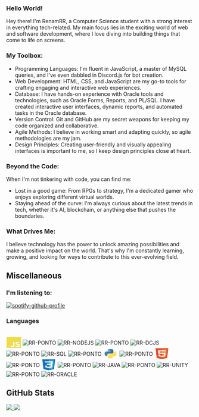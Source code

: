 ### Hello World!

Hey there! I'm RenamRR, a Computer Science student with a strong interest in everything tech-related. My main focus lies in the exciting world of web and software development, where I love diving into building things that come to life on screens.

### My Toolbox:

* Programming Languages: I'm fluent in JavaScript, a master of MySQL queries, and I've even dabbled in Discord.js for bot creation.
* Web Development: HTML, CSS, and JavaScript are my go-to tools for crafting engaging and interactive web experiences.
* Database: I have hands-on experience with Oracle tools and technologies, such as Oracle Forms, Reports, and PL/SQL. I have created interactive user interfaces, dynamic reports, and automated tasks in the Oracle database.
* Version Control: Git and GitHub are my secret weapons for keeping my code organized and collaborative.
* Agile Methods: I believe in working smart and adapting quickly, so agile methodologies are my jam.
* Design Principles: Creating user-friendly and visually appealing interfaces is important to me, so I keep design principles close at heart.
  
### Beyond the Code:

When I'm not tinkering with code, you can find me:

* Lost in a good game: From RPGs to strategy, I'm a dedicated gamer who enjoys exploring different virtual worlds.
* Staying ahead of the curve: I'm always curious about the latest trends in tech, whether it's AI, blockchain, or anything else that pushes the boundaries.
  
### What Drives Me:

I believe technology has the power to unlock amazing possibilities and make a positive impact on the world. That's why I'm constantly learning, growing, and looking for ways to contribute to this ever-evolving field.


## Miscellaneous

### I'm listening to:
[![spotify-github-profile](https://spotify-github-profile.vercel.app/api/view?uid=22fmh6duca4m4rkmo7dpff3wi&cover_image=true&theme=novatorem&show_offline=true&background_color=121212&interchange=false&bar_color=53b14f&bar_color_cover=false)](https://github.com/kittinan/spotify-github-profile)

### Languages 
  
<div style="display: inline_block"><br>
  <img align="center" alt="RR-Js" height="30" width="40" src="https://raw.githubusercontent.com/devicons/devicon/master/icons/javascript/javascript-plain.svg">
  <img align="center" alt="RR-PONTO" height="30" width="30" src="https://cdn.discordapp.com/emojis/1079773702218072074.webp?size=80&quality=lossless">
  <img align="center" alt="RR-NODEJS" height="30" width="40" src="https://cdn.jsdelivr.net/gh/devicons/devicon@latest/icons/nodejs/nodejs-original-wordmark.svg">
  <img align="center" alt="RR-PONTO" height="30" width="30" src="https://cdn.discordapp.com/emojis/1079773702218072074.webp?size=80&quality=lossless">
  <img align="center" alt="RR-DCJS" height="30" width="40" src="https://cdn.jsdelivr.net/gh/devicons/devicon@latest/icons/discordjs/discordjs-plain.svg">
  <img align="center" alt="RR-PONTO" height="30" width="30" src="https://cdn.discordapp.com/emojis/1079773702218072074.webp?size=80&quality=lossless">
  <img align="center" alt="RR-SQL" height="30" width="40" src="https://cdn.jsdelivr.net/gh/devicons/devicon/icons/mysql/mysql-plain-wordmark.svg">
  <img align="center" alt="RR-PONTO" height="30" width="30" src="https://cdn.discordapp.com/emojis/1079773702218072074.webp?size=80&quality=lossless">
  <img align="center" alt="RR-Python" height="30" width="40" src="https://raw.githubusercontent.com/devicons/devicon/master/icons/python/python-original.svg">
  <img align="center" alt="RR-PONTO" height="30" width="30" src="https://cdn.discordapp.com/emojis/1079773702218072074.webp?size=80&quality=lossless">
  <img align="center" alt="RR-HTML" height="30" width="40" src="https://raw.githubusercontent.com/devicons/devicon/master/icons/html5/html5-original.svg">
  <img align="center" alt="RR-PONTO" height="30" width="30" src="https://cdn.discordapp.com/emojis/1079773702218072074.webp?size=80&quality=lossless">
  <img align="center" alt="RR-CSS" height="30" width="40" src="https://raw.githubusercontent.com/devicons/devicon/master/icons/css3/css3-original.svg">
  <img align="center" alt="RR-PONTO" height="30" width="30" src="https://cdn.discordapp.com/emojis/1079773702218072074.webp?size=80&quality=lossless">
  <img align="center" alt="RR-JAVA" height="30" width="40" src="https://cdn.jsdelivr.net/gh/devicons/devicon/icons/java/java-original.svg">
  <img align="center" alt="RR-PONTO" height="30" width="30" src="https://cdn.discordapp.com/emojis/1079773702218072074.webp?size=80&quality=lossless">
  <img align="center" alt="RR-UNITY" height="30" width="40" src="https://cdn.jsdelivr.net/gh/devicons/devicon/icons/unity/unity-original.svg">
  <img align="center" alt="RR-PONTO" height="30" width="30" src="https://cdn.discordapp.com/emojis/1079773702218072074.webp?size=80&quality=lossless">
  <img align="center" alt="RR-ORACLE" height="30" width="40" src="https://cdn.jsdelivr.net/gh/devicons/devicon@latest/icons/oracle/oracle-original.svg">
</div>

## GitHub Stats
<div>
  <a href="https://github.com/RenamRR">
  <img src="https://github-readme-stats.vercel.app/api?username=RenamRR&show_icons=true&theme=dark&include_all_commits=true&count_private=true&hide_border=true" width="700"/>
  <img src="https://streak-stats.demolab.com?user=RenamRR&theme=dark&hide_border=true" width="700"/>
</div>
